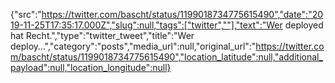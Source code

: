 {"src":"https://twitter.com/bascht/status/1199018734775615490","date":"2019-11-25T17:35:17.000Z","slug":null,"tags":["twitter",""],"text":"Wer deployed hat Recht.","type":"twitter_tweet","title":"Wer deploy…","category":"posts","media_url":null,"original_url":"https://twitter.com/bascht/status/1199018734775615490","location_latitude":null,"additional_payload":null,"location_longitude":null}